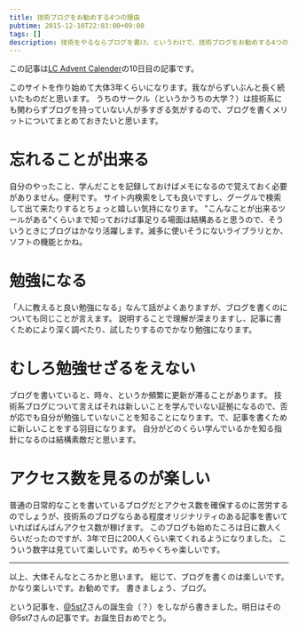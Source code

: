 ```yaml
---
title: 技術ブログをお勧めする4つの理由
pubtime: 2015-12-10T22:03:00+09:00
tags: []
description: 技術をやるならブログを書け。というわけで、技術ブログをお勧めする4つの理由です。
---
```


この記事は[LC Advent Calender](http://www.adventar.org/calendars/825)の10日目の記事です。

このサイトを作り始めて大体3年くらいになります。我ながらずいぶんと長く続いたものだと思います。
うちのサークル（というかうちの大学？）は技術系にも関わらずブログを持っていない人が多すぎる気がするので、ブログを書くメリットについてまとめておきたいと思います。

# 忘れることが出来る
自分のやったこと、学んだことを記録しておけばメモになるので覚えておく必要がありません。便利です。
サイト内検索をしても良いですし、グーグルで検索して出て来たりするとちょっと嬉しい気持になります。
"こんなことが出来るツールがある"くらいまで知っておけば事足りる場面は結構あると思うので、そういうときにブログはかなり活躍します。滅多に使いそうにないライブラリとか、ソフトの機能とかね。

# 勉強になる
「人に教えると良い勉強になる」なんて話がよくありますが、ブログを書くのについても同じことが言えます。
説明することで理解が深まりますし、記事に書くためにより深く調べたり、試したりするのでかなり勉強になります。

# むしろ勉強せざるをえない
ブログを書いていると、時々、というか頻繁に更新が滞ることがあります。
技術系ブログについて言えばそれは新しいことを学んでいない証拠になるので、否が応でも自分が勉強していないことを知ることになります。で、記事を書くために新しいことをする羽目になります。
自分がどのくらい学んでいるかを知る指針になるのは結構素敵だと思います。

# アクセス数を見るのが楽しい
普通の日常的なことを書いているブログだとアクセス数を確保するのに苦労するのでしょうが、技術系のブログならある程度オリジナリティのある記事を書いていればばんばんアクセス数が稼げます。
このブログも始めたころは日に数人くらいだったのですが、3年で日に200人くらい来てくれるようになりました。
こういう数字は見ていて楽しいです。めちゃくちゃ楽しいです。

---

以上、大体そんなところかと思います。
総じて、ブログを書くのは楽しいです。かなり楽しいです。お勧めです。
書きましょう、ブログ。

という記事を、[@5st7](https://twitter.com/5st7)さんの誕生会（？）をしながら書きました。明日はその@5st7さんの記事です。お誕生日おめでとう。
